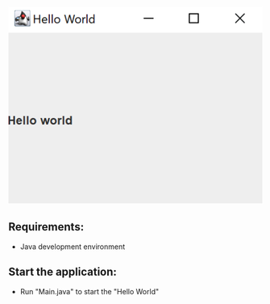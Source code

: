 ![Hello World](HelloWorld.PNG)
---

## Requirements:
- Java development environment 

## Start the application: 
- Run "Main.java" to start the "Hello World" 
